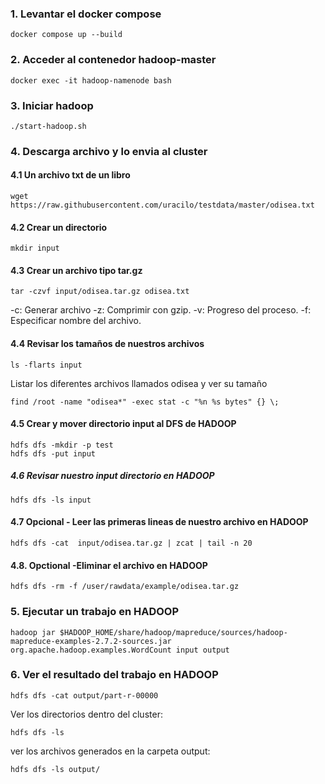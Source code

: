 ### 1. Levantar el docker compose

```
docker compose up --build
```

### 2. Acceder al contenedor hadoop-master

```
docker exec -it hadoop-namenode bash
```

### 3. Iniciar hadoop

```
./start-hadoop.sh
```

### 4. Descarga archivo y lo envia al cluster

#### 4.1 Un archivo txt de un libro

```
wget https://raw.githubusercontent.com/uracilo/testdata/master/odisea.txt
```

#### 4.2 Crear un directorio

```
mkdir input
```

#### 4.3 Crear un archivo tipo tar.gz

```
tar -czvf input/odisea.tar.gz odisea.txt
```

-c: Generar archivo
-z: Comprimir con gzip.
-v: Progreso del proceso.
-f: Especificar nombre del archivo.

#### 4.4 Revisar los tamaños de nuestros archivos

```
ls -flarts input
```

Listar los diferentes archivos llamados odisea y ver su tamaño

```
find /root -name "odisea*" -exec stat -c "%n %s bytes" {} \;
```
#### 4.5 Crear y mover directorio input al DFS de HADOOP

```
hdfs dfs -mkdir -p test
hdfs dfs -put input
```

##### 4.6 Revisar nuestro input directorio en HADOOP

```
hdfs dfs -ls input
```

#### 4.7 Opcional - Leer las primeras lineas de nuestro archivo en HADOOP 

```
hdfs dfs -cat  input/odisea.tar.gz | zcat | tail -n 20
```

#### 4.8. Opctional -Eliminar el archivo en HADOOP

```
hdfs dfs -rm -f /user/rawdata/example/odisea.tar.gz
```

### 5. Ejecutar un trabajo en HADOOP

```
hadoop jar $HADOOP_HOME/share/hadoop/mapreduce/sources/hadoop-mapreduce-examples-2.7.2-sources.jar org.apache.hadoop.examples.WordCount input output
```

### 6. Ver el resultado del trabajo en HADOOP

```
hdfs dfs -cat output/part-r-00000
```

Ver los directorios dentro del cluster:

```
hdfs dfs -ls
```

ver los archivos generados en la carpeta output:

```
hdfs dfs -ls output/
```
